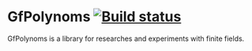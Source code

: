 # GfPolynoms  [![Build status](https://ci.appveyor.com/api/projects/status/ejke99qcyyuqc471/branch/master?svg=true)](https://ci.appveyor.com/project/litichevskiydv/gfpolynoms/branch/master)

GfPolynoms is a library for researches and experiments with finite fields.